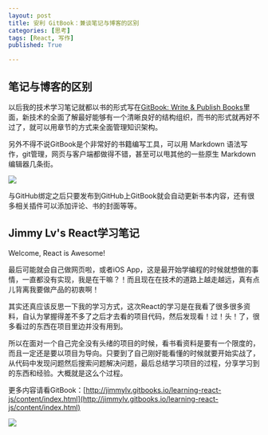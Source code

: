 ```yaml
---
layout: post
title: 安利 GitBook：兼谈笔记与博客的区别
categories: [思考]
tags: [React, 写作]
published: True

---
```


## 笔记与博客的区别

以后我的技术学习笔记就都以书的形式写在[GitBook: Write & Publish Books](http://www.gitbook.com/)里面，新技术的全面了解最好能够有一个清晰良好的结构组织，而书的形式就再好不过了，就可以用章节的方式来全面管理知识架构。

另外不得不说GitBook是个非常好的书籍编写工具，可以用 Markdown 语法写作，git管理，网页与客户端都做得不错，甚至可以甩其他的一些原生 Markdown 编辑器几条街。

![](https://ws2.sinaimg.cn/large/006tNbRwgy1fw2b91wj1wj31kw0vutp6.jpg)

与GitHub绑定之后只要发布到GitHub上GitBook就会自动更新书本内容，还有很多相关插件可以添加评论、书的封面等等。

## Jimmy Lv's React学习笔记

Welcome, React is Awesome!

最后可能就会自己做网页啦，或者iOS App，这是最开始学编程的时候就想做的事情，一直都没有实现，我是在干嘛？！而且现在在技术的道路上越走越远，真有点儿背离我要做产品的初衷啊！

其实还真应该反思一下我的学习方式，这次React的学习是在我看了很多很多资料，自认为掌握得差不多了之后才去看的项目代码，然后发现看！过！头！了，很多看过的东西在项目里边并没有用到。

所以在面对一个自己完全没有头绪的项目的时候，看书看资料是要有一个限度的，而且一定还是要以项目为导向。只要到了自己刚好能看懂的时候就要开始实战了，从代码中发现问题然后搜索问题解决问题，最后总结学习项目的过程，分享学习到的东西和经验。大概就是这么个过程。

更多内容请看GitBook：[http://jimmylv.gitbooks.io/learning-react-js/content/index.html](http://jimmylv.gitbooks.io/learning-react-js/content/index.html)

![](https://ws4.sinaimg.cn/large/006tNbRwgy1fw2b938wx3j31kw0zkqm4.jpg)